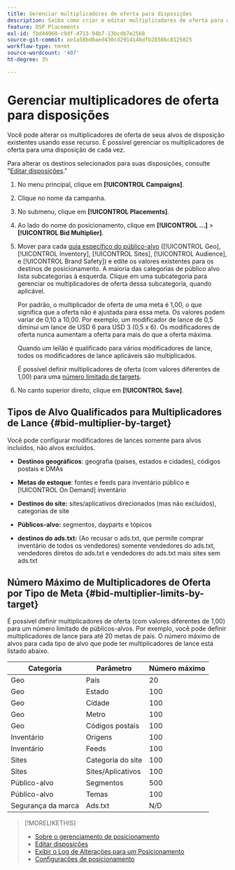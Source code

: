 ```yaml
---
title: Gerenciar multiplicadores de oferta para disposições
description: Saiba como criar e editar multiplicadores de oferta para destinos de posicionamento especificados.
feature: DSP Placements
exl-id: fbd44960-c9df-4713-94b7-13bcdb7e2568
source-git-commit: ae1a58bd0aed430cd2914146dfb2850bc8125025
workflow-type: tm+mt
source-wordcount: '407'
ht-degree: 3%

---
```


# Gerenciar multiplicadores de oferta para disposições

Você pode alterar os multiplicadores de oferta de seus alvos de disposição existentes usando esse recurso. É possível gerenciar os multiplicadores de oferta para uma disposição de cada vez.<!-- remove that line once we can edit multiple -->

Para alterar os destinos selecionados para suas disposições, consulte &quot;[Editar disposições](/help/dsp/campaign-management/placements/placement-edit.md).&quot;

<!-- 
## Manage the Bid Multipliers for a Single Placement
-->

1. No menu principal, clique em **[!UICONTROL Campaigns]**.

1. Clique no nome da campanha.

1. No submenu, clique em **[!UICONTROL Placements]**.

1. Ao lado do nome do posicionamento, clique em  **[!UICONTROL ...]** > **[!UICONTROL Bid Multiplier]**.

1. Mover para cada [guia específico do público-alvo](#bid-multiplier-by-target) ([!UICONTROL Geo], [!UICONTROL Inventory], [!UICONTROL Sites], [!UICONTROL Audience], e [!UICONTROL Brand Safety]) e edite os valores existentes para os destinos de posicionamento. A maioria das categorias de público alvo lista subcategorias à esquerda. Clique em uma subcategoria para gerenciar os multiplicadores de oferta dessa subcategoria, quando aplicável.

   Por padrão, o multiplicador de oferta de uma meta é 1,00, o que significa que a oferta não é ajustada para essa meta. Os valores podem variar de 0,10 a 10,00. Por exemplo, um modificador de lance de 0,5 diminui um lance de USD 6 para USD 3 (0,5 x 6). Os modificadores de oferta nunca aumentam a oferta para mais do que a oferta máxima.

   Quando um leilão é qualificado para vários modificadores de lance, todos os modificadores de lance aplicáveis são multiplicados.

   É possível definir multiplicadores de oferta (com valores diferentes de 1,00) para uma [número limitado de targets](#bid-multiplier-limits-by-target).

1. No canto superior direito, clique em **[!UICONTROL Save]**.

## Tipos de Alvo Qualificados para Multiplicadores de Lance {#bid-multiplier-by-target}

Você pode configurar modificadores de lances somente para alvos incluídos, não alvos excluídos.

* **Destinos geográficos**: geografia (países, estados e cidades), códigos postais e DMAs

* **Metas de estoque**: fontes e feeds para inventário público e [!UICONTROL On Demand] inventário

* **Destinos do site:** sites/aplicativos direcionados (mas não excluídos), categorias de site

* **Públicos-alvo:** segmentos, dayparts e tópicos

* **destinos do ads.txt:** (Ao recusar o ads.txt, que permite comprar inventário de todos os vendedores) somente vendedores do ads.txt, vendedores diretos do ads.txt e vendedores do ads.txt mais sites sem ads.txt <!-- bid multipliers for the different subsets of inventory; not available when the placement targets only one subset -->

## Número Máximo de Multiplicadores de Oferta por Tipo de Meta {#bid-multiplier-limits-by-target}

É possível definir multiplicadores de oferta (com valores diferentes de 1,00) para um número limitado de públicos-alvos. Por exemplo, você pode definir multiplicadores de lance para até 20 metas de país. O número máximo de alvos para cada tipo de alvo que pode ter multiplicadores de lance está listado abaixo.

| Categoria | Parâmetro | Número máximo |
| -------- | --------- | ----- |
| Geo | País | 20 |
| Geo | Estado | 100 |
| Geo | Cidade | 100 |
| Geo | Metro | 100 |
| Geo | Códigos postais | 100 |
| Inventário | Origens | 100 |
| Inventário | Feeds | 100 |
| Sites | Categoria do site | 100 |
| Sites | Sites/Aplicativos | 100 |
| Público-alvo | Segmentos | 500 |
| Público-alvo | Temas | 100 |
| Segurança da marca | Ads.txt | N/D |

>[!MORELIKETHIS]
>
>* [Sobre o gerenciamento de posicionamento](placement-about.md)
>* [Editar disposições](placement-edit.md)
>* [Exibir o Log de Alterações para um Posicionamento](placement-change-log.md)
>* [Configurações de posicionamento](placement-settings.md)
